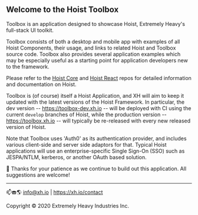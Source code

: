## Welcome to the Hoist Toolbox

Toolbox is an application designed to showcase Hoist, Extremely Heavy's full-stack UI toolkit.

Toolbox consists of both a desktop and mobile app with examples of all Hoist Components, their usage, and links to 
related Hoist and Toolbox source code.  Toolbox also provides several application examples which may be especially 
useful as a starting point for application developers new to the framework.

Please refer to the [Hoist Core](https://github.com/xh/hoist-core) and [Hoist React](https://github.com/xh/hoist-react)
repos for detailed information and documentation on Hoist.

Toolbox is (of course) itself a Hoist Application, and XH will aim to keep it updated with the latest versions of the Hoist
Framework.  In particular, the dev version -- https://toolbox-dev.xh.io -- will be deployed
with CI using the current `develop` branches of Hoist, while the production version -- https://toolbox.xh.io -- will 
typically be re-released with every new released version of Hoist. 

Note that Toolbox uses 'Auth0' as its authentication provider, and includes various client-side and server side adaptors
for that. Typical Hoist applications will use an enterprise-specific Single Sign-On (SSO) such as JESPA/NTLM, kerberos, 
or another OAuth based solution.

🙏 Thanks for your patience as we continue to build out this application.  All suggestions are welcome!

------------------------------------------
                                                                                  
📫☎️🌎 info@xh.io | <https://xh.io/contact>

Copyright © 2020 Extremely Heavy Industries Inc.
